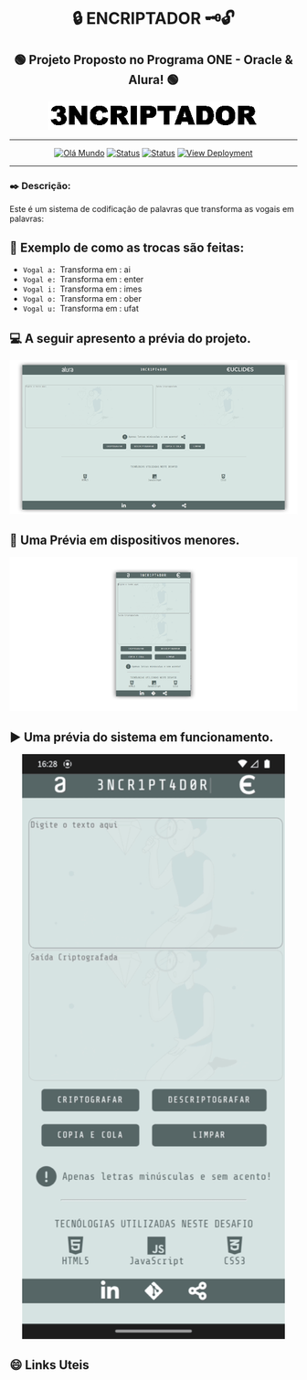 # <div align="center">:lock: ENCRIPTADOR :old_key::unlock:</div>
 
## <div align="center">:green_circle: Projeto Proposto no Programa ONE - Oracle & Alura! :green_circle:</div>

[ <div align="center"> ![Capa](img/banner.gif)](https://github.com/euclides981/criptografia#readme) </div>

---


[<div align="center">![Olá Mundo](https://shields.io/badge/Olá-Mundo-blue)](https://github.com/euclides981/criptografia#readme) 
[![Status](https://shields.io/badge/STATUS-V%200.1%20Concluído-green)](https://github.com/euclides981/criptografia#readme) 
[![Status](https://shields.io/badge/Tecnologias%20Utilizadas-|%20HTML%205%20|%20CSS%203%20|%20JavaScript%20|-orange)](https://github.com/euclides981/criptografia#readme) 
[![View Deployment](https://shields.io/badge/View-Deployment-yellow.svg)](https://euclides981.github.io/criptografia) </div>

---
### :black_nib: Descrição:

Este é um sistema de codificação de palavras que transforma as vogais em palavras:

## :arrows_counterclockwise: Exemplo de como as trocas são feitas:

- `Vogal a: `Transforma em : ai
- `Vogal e: `Transforma em : enter
- `Vogal i: `Transforma em : imes
- `Vogal o: `Transforma em : ober
- `Vogal u: `Transforma em : ufat

## :computer: A seguir apresento a prévia do projeto.

[![Prévia do Projeto](img/previa.png)](https://github.com/euclides981/criptografia#readme)

## :iphone: Uma Prévia em dispositivos menores.

[![Prévia do Projeto](img/previa_mobile.png)](https://github.com/euclides981/criptografia#readme)

## :arrow_forward: Uma prévia do sistema em funcionamento.

[<div align="center" width="280">![Prévia do Projeto](img/previa.gif)](https://github.com/euclides981/criptografia#readme)</div>

## :smile: Links Uteis